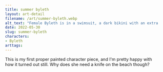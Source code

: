 ```yaml
---
title: summer byleth
layout: art-detail
filename: /art/summer-byleth.webp
alt_text: "Female Byleth is in a swimsuit, a dark bikini with an extra belt and holding a knife. She is looking down at the viewer. She has dark blue hair, pale skin and bright blue eyes. She has a flower tucked in her hair."
date: 2022-05-30
slug: summer-byleth
characters:
- Byleth
arttags:
---
```


This is my first proper painted character piece, and I'm pretty happy with how it turned out still. Why does she need a knife on the beach though?

